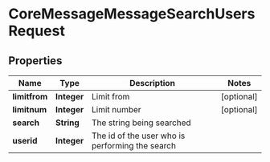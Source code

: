 

# CoreMessageMessageSearchUsersRequest


## Properties

| Name | Type | Description | Notes |
|------------ | ------------- | ------------- | -------------|
|**limitfrom** | **Integer** | Limit from |  [optional] |
|**limitnum** | **Integer** | Limit number |  [optional] |
|**search** | **String** | The string being searched |  |
|**userid** | **Integer** | The id of the user who is performing the search |  |



